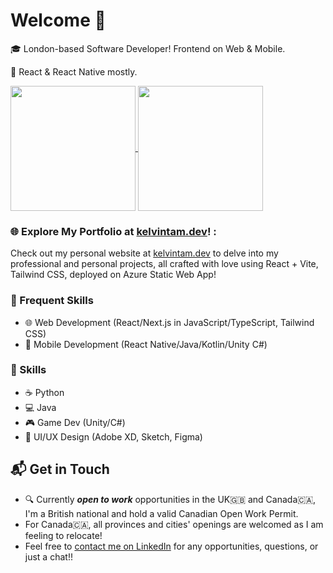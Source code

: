 # Welcome 👋

🎓 London-based Software Developer! Frontend on Web & Mobile.

📱 React & React Native mostly.

<a href="https://kelvintam.dev">
  <img height=200 align="center" src="https://github-readme-stats.kelvintam.dev/api?username=kelvinthh&hide_rank=true&hide=issues,contribs&hide_border=true&theme=radical" />
</a>
<a href="https://img-gen.kelvintam.dev">
  <img height=200 align="center" src="https://github-readme-stats.kelvintam.dev/api/top-langs?username=kelvinthh&layout=compact&langs_count=6&card_width=320&hide=C%23,SourcePawn,ShaderLab,Java,HLSL,GLSL,C%2b%2b&hide_border=true&theme=radical" />
</a>

### 🌐 Explore My Portfolio at [kelvintam.dev](https://kelvintam.dev)! :

Check out my personal website at [kelvintam.dev](https://kelvintam.dev) to delve into my professional and personal projects, all crafted with love using React + Vite, Tailwind CSS, deployed on Azure Static Web App!

### 🌟 Frequent Skills

- 🌐 Web Development (React/Next.js in JavaScript/TypeScript, Tailwind CSS)
- 📱 Mobile Development (React Native/Java/Kotlin/Unity C#)

### 📝 Skills 
	
- ☕ Python
- 💻 Java
- 🎮 Game Dev (Unity/C#)
- 🎨 UI/UX Design (Adobe XD, Sketch, Figma)

## 📬 Get in Touch
* 🔍 Currently **_open to work_** opportunities in the UK🇬🇧 and Canada🇨🇦, I'm a British national and hold a valid Canadian Open Work Permit.
* For Canada🇨🇦, all provinces and cities' openings are welcomed as I am feeling to relocate!
* Feel free to [contact me on LinkedIn](https://www.linkedin.com/in/hhtam) for any opportunities, questions, or just a chat!!

